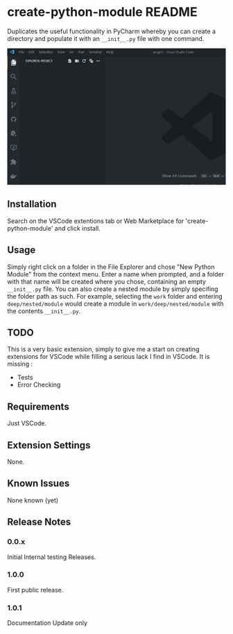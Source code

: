 # create-python-module README

Duplicates the useful functionality in PyCharm whereby you can create a
directory and populate it with an `__init__.py` file with one command.

![demo image](Images/readme.gif)

## Installation

Search on the VSCode extentions tab or Web Marketplace for
'create-python-module' and click install.

## Usage

Simply right click on a folder in the File Explorer and chose "New Python
Module" from the context menu. Enter a name when prompted, and a folder with
that name will be created where you chose, containing an empty `__init__.py`
file. You can also create a nested module by simply specifing the folder path as
such. For example, selecting the `work` folder and entering `deep/nested/module`
would create a module in `work/deep/nested/module` with the contents
`__init__.py`.

## TODO

This is a very basic extension, simply to give me a start on creating
extensions for VSCode while filling a serious lack I find in VSCode. It is
missing :

- Tests
- Error Checking

## Requirements

Just VSCode.

## Extension Settings

None.

## Known Issues

None known (yet)

## Release Notes

### 0.0.x

Initial Internal testing Releases.

### 1.0.0

First public release.

### 1.0.1

Documentation Update only
